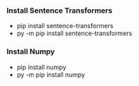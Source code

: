 ### Install Sentence Transformers
- pip install sentence-transformers
- py -m pip install sentence-transformers
  
### Install Numpy
- pip install numpy
- py -m pip install numpy

